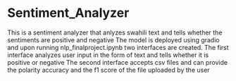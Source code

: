 # Sentiment_Analyzer
This is a sentiment analyzer that anlyzes swahili text and tells whether the sentiments are positive and negative
The model is deployed using gradio and upon running nlp_finalproject.ipynb two interfaces are created.
The first interface analyzes user input in the form of text and tells whether it is positive or negative
The second interface accepts csv files and can provide the polarity accuracy and the f1 score of the file uploaded by the user
